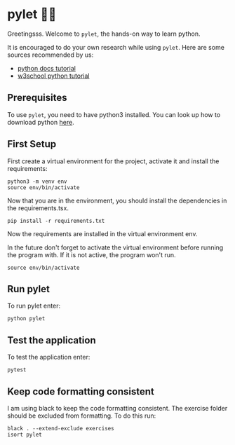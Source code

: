 # pylet 🐍🤍

Greetingsss. Welcome to `pylet`, the hands-on way to learn python.

It is encouraged to do your own research while using `pylet`. Here are some sources recommended by us:

- [python docs tutorial](https://docs.python.org/3/tutorial/index.html)
- [w3school python tutorial](https://www.w3schools.com/python/)

## Prerequisites

To use `pylet`, you need to have python3 installed.
You can look up how to download python [here](https://www.python.org/downloads/).

## First Setup

First create a virtual environment for the project, activate it and install the requirements:

```
python3 -m venv env
source env/bin/activate
```

Now that you are in the environment, you should install the dependencies in the requirements.tsx.

```
pip install -r requirements.txt
```

Now the requirements are installed in the virtual environment env.

In the future don't forget to activate the virtual environment before running the program with. If it is not active, the program won't run.

```
source env/bin/activate
```

## Run pylet

To run pylet enter:

```
python pylet
```

## Test the application

To test the application enter:

```
pytest
```

## Keep code formatting consistent

I am using black to keep the code formatting consistent.
The exercise folder should be excluded from formatting.
To do this run:

```
black . --extend-exclude exercises
isort pylet
```
